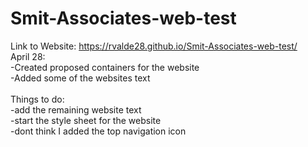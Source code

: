 # Smit-Associates-web-test

Link to Website: https://rvalde28.github.io/Smit-Associates-web-test/
<br />
April 28: <br />
      -Created proposed containers for the website<br />
      -Added some of the websites text<br />
<br />
Things to do:<br />
      -add the remaining website text<br />
      -start the style sheet for the website<br />
      -dont think I added the top navigation icon <br />

